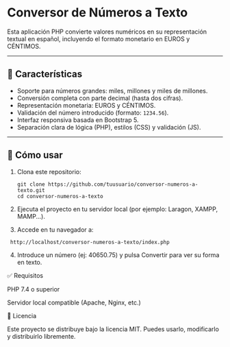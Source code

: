 # Conversor de Números a Texto

Esta aplicación PHP convierte valores numéricos en su representación textual en español, incluyendo el formato monetario en EUROS y CÉNTIMOS.

---

## 🧠 Características

- Soporte para números grandes: miles, millones y miles de millones.
- Conversión completa con parte decimal (hasta dos cifras).
- Representación monetaria: EUROS y CÉNTIMOS.
- Validación del número introducido (formato: `1234.56`).
- Interfaz responsiva basada en Bootstrap 5.
- Separación clara de lógica (PHP), estilos (CSS) y validación (JS).

---

## 🚀 Cómo usar

1. Clona este repositorio:
   ```
   git clone https://github.com/tuusuario/conversor-numeros-a-texto.git
   cd conversor-numeros-a-texto
    ```
2. Ejecuta el proyecto en tu servidor local (por ejemplo: Laragon, XAMPP, MAMP...).

3. Accede en tu navegador a:
```
 http://localhost/conversor-numeros-a-texto/index.php
 ```
4. Introduce un número (ej: 40650.75) y pulsa Convertir para ver su forma en texto.


✅ Requisitos

PHP 7.4 o superior

Servidor local compatible (Apache, Nginx, etc.)


📄 Licencia

Este proyecto se distribuye bajo la licencia MIT. Puedes usarlo, modificarlo y distribuirlo libremente.
